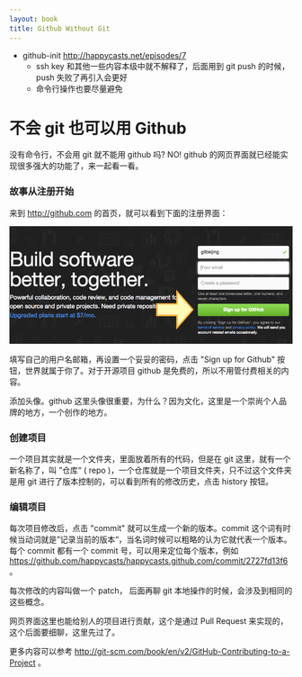 ```yaml
---
layout: book
title: Github Without Git
---
```


- github-init http://happycasts.net/episodes/7
  - ssh key 和其他一些内容本级中就不解释了，后面用到 git push 的时候，push 失败了再引入会更好
  - 命令行操作也要尽量避免


# 不会 git 也可以用 Github 

没有命令行，不会用 git 就不能用 github 吗? NO! github 的网页界面就已经能实现很多强大的功能了，来一起看一看。

### 故事从注册开始

来到 <http://github.com> 的首页，就可以看到下面的注册界面：

![](images/02-signup.png)

填写自己的用户名邮箱，再设置一个妥妥的密码，点击 "Sign up for Github" 按钮，世界就属于你了。对于开源项目 github 是免费的，所以不用管付费相关的内容。

添加头像。github 这里头像很重要，为什么？因为文化，这里是一个崇尚个人品牌的地方，一个创作的地方。

### 创建项目
一个项目其实就是一个文件夹，里面放着所有的代码，但是在 git 这里，就有一个新名称了，叫 ”仓库“ ( repo )，一个仓库就是一个项目文件夹，只不过这个文件夹是用 git 进行了版本控制的，可以看到所有的修改历史，点击 history 按钮。

### 编辑项目

每次项目修改后，点击 "commit" 就可以生成一个新的版本。commit 这个词有时候当动词就是”记录当前的版本“，当名词时候可以粗略的认为它就代表一个版本。每个 commit 都有一个 commit 号，可以用来定位每个版本，例如 <https://github.com/happycasts/happycasts.github.com/commit/2727fd13f6> 。

每次修改的内容叫做一个 patch，
后面再聊 git 本地操作的时候，会涉及到相同的这些概念。

网页界面这里也能给别人的项目进行贡献，这个是通过 Pull Request 来实现的，这个后面要细聊，这里先过了。

更多内容可以参考 <http://git-scm.com/book/en/v2/GitHub-Contributing-to-a-Project> 。
